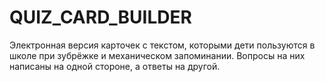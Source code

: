 # QUIZ_CARD_BUILDER
Электронная версия карточек с текстом, которыми дети пользуются в школе при зубрёжке и механическом запоминании. Вопросы на них написаны на одной стороне, а ответы на другой.
